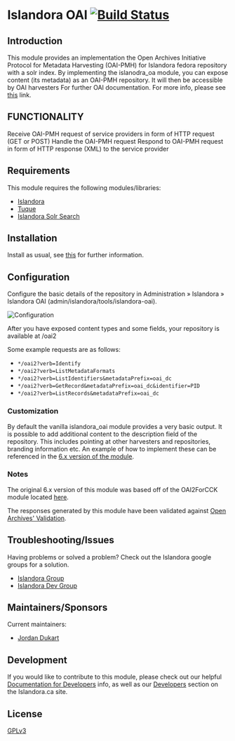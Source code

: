 # Islandora OAI [![Build Status](https://travis-ci.org/Islandora/islandora_oai.png?branch=7.x)](https://travis-ci.org/Islandora/islandora_oai)

## Introduction

This module provides an implementation the Open Archives Initiative Protocol for Metadata Harvesting (OAI-PMH) for Islandora fedora repository with a solr index. By implementing the islanodra_oa module, you can expose content (its metadata) as an OAI-PMH repository. It will then be accessible by OAI harvesters For further OAI documentation. For more info, please see [this]( http://www.openarchives.org/OAI/openarchivesprotocol.html) link.

FUNCTIONALITY
--------------

Receive OAI-PMH request of service providers in form of HTTP request (GET or POST)
Handle the OAI-PMH request
Respond to OAI-PMH request in form of HTTP response (XML) to the service provider

## Requirements

This module requires the following modules/libraries:

* [Islandora](https://github.com/islandora/islandora)
* [Tuque](https://github.com/islandora/tuque)
* [Islandora Solr Search](https://github.com/Islandora/islandora_solr_search/)

## Installation

Install as usual, see [this](https://drupal.org/documentation/install/modules-themes/modules-7) for further information.

## Configuration

Configure the basic details of the repository in Administration » Islandora » Islandora OAI (admin/islandora/tools/islandora-oai).

![Configuration](http://i.imgur.com/fDCZm5U.png)

After you have exposed content types and some fields, your repository is available at /oai2

Some example requests are as follows:

* `*/oai2?verb=Identify`
* `*/oai2?verb=ListMetadataFormats`
* `*/oai2?verb=ListIdentifiers&metadataPrefix=oai_dc`
* `*/oai2?verb=GetRecord&metadataPrefix=oai_dc&identifier=PID`
* `*/oai2?verb=ListRecords&metadataPrefix=oai_dc`

### Customization

By default the vanilla islandora_oai module provides a very basic output. It is possible to add additional content to the description field of the repository. This includes pointing at other harvesters and repositories, branding information etc. An example of how to implement these can be referenced in the [6.x version of the module](https://github.com/Islandora/islandora_oai/blob/6.x/islandora_oai.module#L534-L604).

### Notes

The original 6.x version of this module was based off of the OAI2ForCCK module located [here](http://drupal.org/project/oai2forcck).

The responses generated by this module have been validated against [Open Archives' Validation](http://www.openarchives.org/Register/ValidateSite).

## Troubleshooting/Issues

Having problems or solved a problem? Check out the Islandora google groups for a solution.

* [Islandora Group](https://groups.google.com/forum/?hl=en&fromgroups#!forum/islandora)
* [Islandora Dev Group](https://groups.google.com/forum/?hl=en&fromgroups#!forum/islandora-dev)

## Maintainers/Sponsors

Current maintainers:

* [Jordan Dukart](https://github.com/jordandukart)

## Development

If you would like to contribute to this module, please check out our helpful [Documentation for Developers](https://github.com/Islandora/islandora/wiki#wiki-documentation-for-developers) info, as well as our [Developers](http://islandora.ca/developers) section on the Islandora.ca site.

## License

[GPLv3](http://www.gnu.org/licenses/gpl-3.0.txt)
